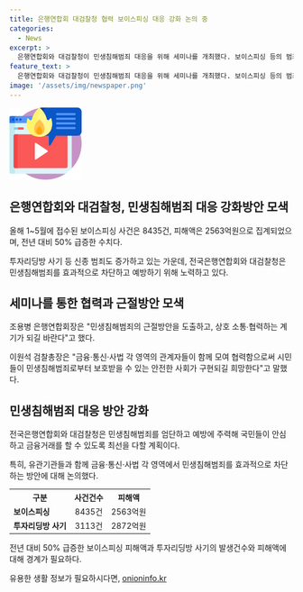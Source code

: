 ```yaml
---
title: 은행연합회 대검찰청 협력 보이스피싱 대응 강화 논의 중
categories:
  - News
excerpt: >
  은행연합회와 대검찰청이 민생침해범죄 대응을 위해 세미나를 개최했다. 보이스피싱 등의 범죄로 올해 1~5월 피해액은 전년대비 50% 증가한 2563억원이며, 투자리딩방 사기 등 신종 범죄까지 발생하고 있다. 이에 민·관 합동으로 민생침해범죄를 효과적으로 차단하고 예방하는 방안을 모색하고 있다. 전국은행연합회와 대검찰청은 민생침해범죄를 엄단하고 국민들이 안심하고 금융거래를 할 수 있도록 최선을 다할 계획이다.
feature_text: >
  은행연합회와 대검찰청이 민생침해범죄 대응을 위해 세미나를 개최했다. 보이스피싱 등의 범죄로 올해 1~5월 피해액은 전년대비 50% 증가한 2563억원이며, 투자리딩방 사기 등 신종 범죄까지 발생하고 있다. 이에 민·관 합동으로 민생침해범죄를 효과적으로 차단하고 예방하는 방안을 모색하고 있다. 전국은행연합회와 대검찰청은 민생침해범죄를 엄단하고 국민들이 안심하고 금융거래를 할 수 있도록 최선을 다할 계획이다.
image: '/assets/img/newspaper.png'
---
```


<p><img src="/assets/img/news.png" alt="rentncar 속보" /></p>

<h2 data-ke-size="size26">은행연합회와 대검찰청, 민생침해범죄 대응 강화방안 모색</h2>

<p data-ke-size="size16">올해 1~5월에 접수된 보이스피싱 사건은 8435건, 피해액은 2563억원으로 집계되었으며, 전년 대비 50% 급증한 수치다.</p>

<p data-ke-size="size16">투자리딩방 사기 등 신종 범죄도 증가하고 있는 가운데, 전국은행연합회와 대검찰청은 민생침해범죄를 효과적으로 차단하고 예방하기 위해 노력하고 있다.</p>

<h2 data-ke-size="size26">세미나를 통한 협력과 근절방안 모색</h2>

<p data-ke-size="size16">조용병 은행연합회장은 "민생침해범죄의 근절방안을 도출하고, 상호 소통∙협력하는 계기가 되길 바란다"고 했다.</p>

<p data-ke-size="size16">이원석 검찰총장은 "금융·통신·사법 각 영역의 관계자들이 함께 모여 협력함으로써 시민들이 민생침해범죄로부터 보호받을 수 있는 안전한 사회가 구현되길 희망한다"고 말했다.</p>

<h2 data-ke-size="size26">민생침해범죄 대응 방안 강화</h2>

<p data-ke-size="size16">전국은행연합회와 대검찰청은 민생침해범죄를 엄단하고 예방에 주력해 국민들이 안심하고 금융거래를 할 수 있도록 최선을 다할 계획이다.</p>

<p data-ke-size="size16">특히, 유관기관들과 함께 금융·통신·사법 각 영역에서 민생침해범죄를 효과적으로 차단하는 방안에 대해 논의했다.</p>

<table>
    <tr>
        <th>구분</th>
        <th>사건건수</th>
        <th>피해액</th>
    </tr>
    <tr>
        <td><b>보이스피싱</b></td>
        <td style="text-align: center;">8435건</td>
        <td style="text-align: center;">2563억원</td>
    </tr>
    <tr>
        <td><b>투자리딩방 사기</b></td>
        <td style="text-align: center;">3113건</td>
        <td style="text-align: center;">2872억원</td>
    </tr>
</table>

<p data-ke-size="size16">전년 대비 50% 급증한 보이스피싱 피해액과 투자리딩방 사기의 발생건수와 피해액에 대해 경계가 필요하다.</p>
유용한 생활 정보가 필요하시다면, <a href="https://onioninfo.kr" rel="dofollow">onioninfo.kr</a>



